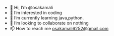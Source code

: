 - 👋 Hi, I’m @osakamali
- 👀 I’m interested in coding
- 🌱 I’m currently learning java,python.
- 💞️ I’m looking to collaborate on nothing
- 📫 How to reach me osakamali6252@gmail.com

<!---
osakamali/osakamali is a ✨ special ✨ repository because its `README.md` (this file) appears on your GitHub profile.
You can click the Preview link to take a look at your changes.
--->
